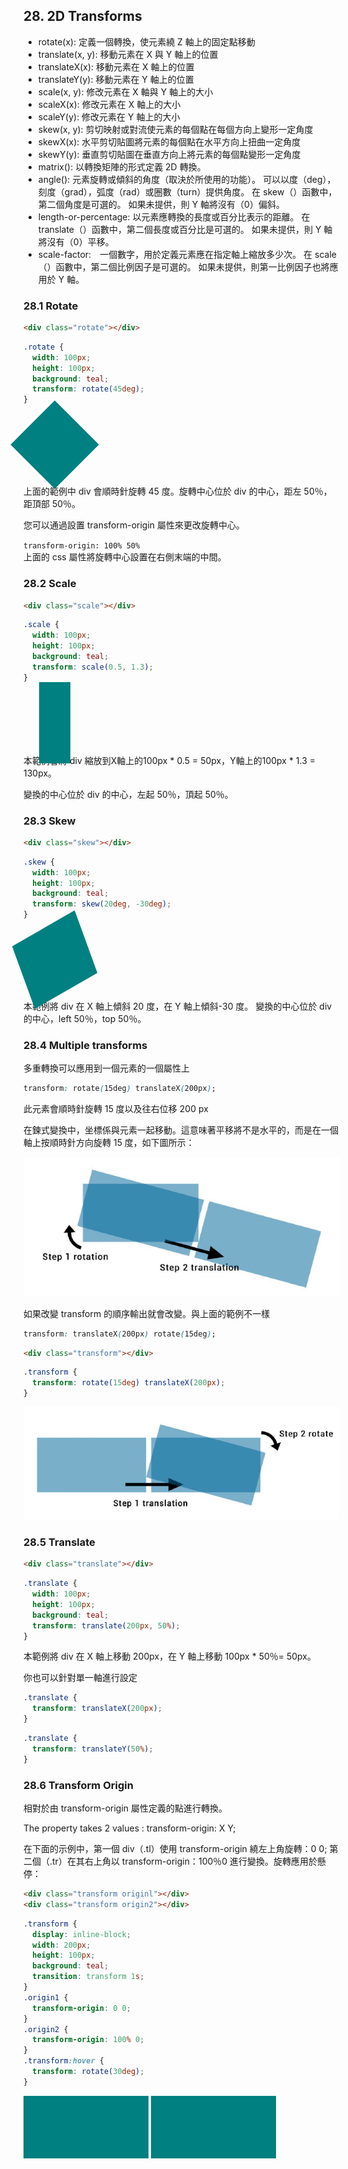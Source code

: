 ## 28. 2D Transforms

- rotate(x): 定義一個轉換，使元素繞 Z 軸上的固定點移動
- translate(x, y): 移動元素在 X 與 Y 軸上的位置
- translateX(x): 移動元素在 X 軸上的位置
- translateY(y): 移動元素在 Y 軸上的位置
- scale(x, y): 修改元素在 X 軸與 Y 軸上的大小
- scaleX(x): 修改元素在 X 軸上的大小
- scaleY(y): 修改元素在 Y 軸上的大小
- skew(x, y): 剪切映射或對流使元素的每個點在每個方向上變形一定角度
- skewX(x): 水平剪切貼圖將元素的每個點在水平方向上扭曲一定角度
- skewY(y): 垂直剪切貼圖在垂直方向上將元素的每個點變形一定角度
- matrix(): 以轉換矩陣的形式定義 2D 轉換。
- angle(): 元素旋轉或傾斜的角度（取決於所使用的功能）。 可以以度（deg），刻度（grad），弧度（rad）或圈數（turn）提供角度。 在 skew（）函數中，第二個角度是可選的。 如果未提供，則 Y 軸將沒有（0）偏斜。
- length-or-percentage: 以元素應轉換的長度或百分比表示的距離。 在 translate（）函數中，第二個長度或百分比是可選的。 如果未提供，則 Y 軸將沒有（0）平移。
- scale-factor:　一個數字，用於定義元素應在指定軸上縮放多少次。 在 scale（）函數中，第二個比例因子是可選的。 如果未提供，則第一比例因子也將應用於 Y 軸。

### 28.1 Rotate

```html
<div class="rotate"></div>
```

```css
.rotate {
  width: 100px;
  height: 100px;
  background: teal;
  transform: rotate(45deg);
}
```

<style>
.rotate {
width: 100px;
height: 100px;
background: teal;
transform: rotate(45deg);
}
</style>
<div class="rotate"></div>

上面的範例中 div 會順時針旋轉 45 度。旋轉中心位於 div 的中心，距左 50％，距頂部 50％。

您可以通過設置 transform-origin 屬性來更改旋轉中心。

`transform-origin: 100% 50%`  
上面的 css 屬性將旋轉中心設置在右側末端的中間。

### 28.2 Scale

```html
<div class="scale"></div>
```

```css
.scale {
  width: 100px;
  height: 100px;
  background: teal;
  transform: scale(0.5, 1.3);
}
```

<style>
.scale {
  width: 100px;
  height: 100px;
  background: teal;
  transform: scale(0.5, 1.3);
}
</style>
<div class="scale"></div>
本範例會將 div 縮放到X軸上的100px * 0.5 = 50px，Y軸上的100px * 1.3 = 130px。

變換的中心位於 div 的中心，左起 50％，頂起 50％。

### 28.3 Skew

```html
<div class="skew"></div>
```

```css
.skew {
  width: 100px;
  height: 100px;
  background: teal;
  transform: skew(20deg, -30deg);
}
```

<style>
.skew {
width: 100px;
height: 100px;
background: teal;
transform: skew(20deg, -30deg);
}
</style>
<div class="skew"></div>

本範例將 div 在 X 軸上傾斜 20 度，在 Y 軸上傾斜-30 度。
變換的中心位於 div 的中心，left 50％，top 50％。

### 28.4 Multiple transforms

多重轉換可以應用到一個元素的一個屬性上

```css
transform: rotate(15deg) translateX(200px);
```

此元素會順時針旋轉 15 度以及往右位移 200 px

在鍊式變換中，坐標係與元素一起移動。這意味著平移將不是水平的，而是在一個軸上按順時針方向旋轉 15 度，如下圖所示：

![](images/2019-10-30-21-38-29.png)

如果改變 transform 的順序輸出就會改變。與上面的範例不一樣

```css
transform: translateX(200px) rotate(15deg);
```

```html
<div class="transform"></div>
```

```css
.transform {
  transform: rotate(15deg) translateX(200px);
}
```

![](images/2019-10-30-21-50-47.png)

### 28.5 Translate

```html
<div class="translate"></div>
```

```css
.translate {
  width: 100px;
  height: 100px;
  background: teal;
  transform: translate(200px, 50%);
}
```

本範例將 div 在 X 軸上移動 200px，在 Y 軸上移動 100px \* 50％= 50px。

你也可以針對單一軸進行設定

```css
.translate {
  transform: translateX(200px);
}
```

```css
.translate {
  transform: translateY(50%);
}
```

### 28.6 Transform Origin

相對於由 transform-origin 屬性定義的點進行轉換。

The property takes 2 values : transform-origin: X Y;

在下面的示例中，第一個 div（.tl）使用 transform-origin 繞左上角旋轉：0 0; 第二個（.tr）在其右上角以 transform-origin：100％0 進行變換。旋轉應用於懸停：

```html
<div class="transform originl"></div>
<div class="transform origin2"></div>
```

```css
.transform {
  display: inline-block;
  width: 200px;
  height: 100px;
  background: teal;
  transition: transform 1s;
}
.origin1 {
  transform-origin: 0 0;
}
.origin2 {
  transform-origin: 100% 0;
}
.transform:hover {
  transform: rotate(30deg);
}
```

<style>
.transform {
display: inline-block;
width: 200px;
height: 100px;
background: teal;
transition: transform 1s;
}
.origin1 {
transform-origin: 0 0;
}
.origin2 {
transform-origin: 100% 0;
}
.transform:hover {
transform: rotate(30deg);
}
</style>
<div class="transform originl"></div>
<div class="transform origin2"></div>
